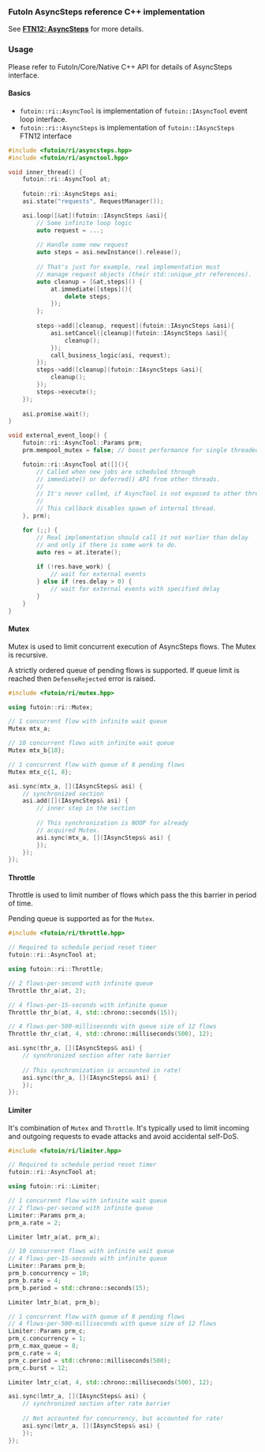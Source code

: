 
### FutoIn AsyncSteps reference C++ implementation

See [**FTN12: AsyncSteps**](https://futoin.org/docs/asyncsteps/) for more details.

### Usage

Please refer to FutoIn/Core/Native C++ API for details of AsyncSteps interface.

#### Basics

- `futoin::ri::AsyncTool` is implementation of `futoin::IAsyncTool` event loop interface.
- `futoin::ri::AsyncSteps` is implementation of `futoin::IAsyncSteps` FTN12 interface


```c++
#include <futoin/ri/asyncsteps.hpp>
#include <futoin/ri/asynctool.hpp>

void inner_thread() {
    futoin::ri::AsyncTool at;
    
    futoin::ri::AsyncSteps asi;
    asi.state("requests", RequestManager());

    asi.loop([&at](futoin::IAsyncSteps &asi){
        // Some infinite loop logic
        auto request = ...;
        
        // Handle some new request
        auto steps = asi.newInstance().release();
        
        // That's just for example, real implementation must
        // manage request objects (their std::unique_ptr references).
        auto cleanup = [&at,steps]() {
            at.immediate([steps](){
                delete steps;
            });
        };
        
        steps->add([cleanup, request](futoin::IAsyncSteps &asi){
            asi.setCancel([cleanup](futoin::IAsyncSteps &asi){
                cleanup();
            });
            call_business_logic(asi, request);
        });
        steps->add([cleanup](futoin::IAsyncSteps &asi){
            cleanup();
        });
        steps->execute();
    });
    
    asi.promise.wait();
}

void external_event_loop() {
    futoin::ri::AsyncTool::Params prm;
    prm.mempool_mutex = false; // boost performance for single threaded

    futoin::ri::AsyncTool at([](){
        // Called when new jobs are scheduled through
        // immediate() or deferred() API from other threads.
        //
        // It's never called, if AsyncTool is not exposed to other threads.
        //
        // This callback disables spawn of internal thread.
    }, prm);

    for (;;) {
        // Real implementation should call it not earlier than delay
        // and only if there is some work to do.
        auto res = at.iterate();
        
        if (!res.have_work) {
            // wait for external events
        } else if (res.delay > 0) {
            // wait for external events with specified delay
        }
    }
}
```

#### Mutex

Mutex is used to limit concurrent execution of AsyncSteps flows.
The Mutex is recursive.

A strictly ordered queue of pending flows is supported. If queue limit
is reached then `DefenseRejected` error is raised.

```c++
#include <futoin/ri/mutex.hpp>

using futoin::ri::Mutex;

// 1 concurrent flow with infinite wait queue
Mutex mtx_a;

// 10 concurrent flows with infinite wait queue
Mutex mtx_b{10};

// 1 concurrent flow with queue of 8 pending flows
Mutex mtx_c{1, 8};

asi.sync(mtx_a, [](IAsyncSteps& asi) {
    // synchronized section
    asi.add([](IAsyncSteps& asi) {
        // inner step in the section
        
        // This synchronization is NOOP for already
        // acquired Mutex.
        asi.sync(mtx_a, [](IAsyncSteps& asi) {
        });
    });
});
```

#### Throttle

Throttle is used to limit number of flows which pass the this barrier
in period of time.

Pending queue is supported as for the `Mutex`.

```c++
#include <futoin/ri/throttle.hpp>

// Required to schedule period reset timer
futoin::ri::AsyncTool at;

using futoin::ri::Throttle;

// 2 flows-per-second with infinite queue
Throttle thr_a(at, 2);

// 4 flows-per-15-seconds with infinite queue
Throttle thr_b(at, 4, std::chrono::seconds(15));

// 4 flows-per-500-milliseconds with queue size of 12 flows
Throttle thr_c(at, 4, std::chrono::milliseconds(500), 12);

asi.sync(thr_a, [](IAsyncSteps& asi) {
    // synchronized section after rate barrier
    
    // This synchronization is accounted in rate!
    asi.sync(thr_a, [](IAsyncSteps& asi) {
    });
});
```

#### Limiter

It's combination of `Mutex` and `Throttle`. It's typically used
to limit incoming and outgoing requests to evade attacks and
avoid accidental self-DoS.


```c++
#include <futoin/ri/limiter.hpp>

// Required to schedule period reset timer
futoin::ri::AsyncTool at;

using futoin::ri::Limiter;

// 1 concurrent flow with infinite wait queue
// 2 flows-per-second with infinite queue
Limiter::Params prm_a;
prm_a.rate = 2;

Limiter lmtr_a(at, prm_a);

// 10 concurrent flows with infinite wait queue
// 4 flows-per-15-seconds with infinite queue
Limiter::Params prm_b;
prm_b.concurrency = 10;
prm_b.rate = 4;
prm_b.period = std::chrono::seconds(15);

Limiter lmtr_b(at, prm_b);

// 1 concurrent flow with queue of 8 pending flows
// 4 flows-per-500-milliseconds with queue size of 12 flows
Limiter::Params prm_c;
prm_c.concurrency = 1;
prm_c.max_queue = 8;
prm_c.rate = 4;
prm_c.period = std::chrono::milliseconds(500);
prm_c.burst = 12;

Limiter lmtr_c(at, 4, std::chrono::milliseconds(500), 12);

asi.sync(lmtr_a, [](IAsyncSteps& asi) {
    // synchronized section after rate barrier
    
    // Not accounted for concurrency, but accounted for rate!
    asi.sync(lmtr_a, [](IAsyncSteps& asi) {
    });
});
```
